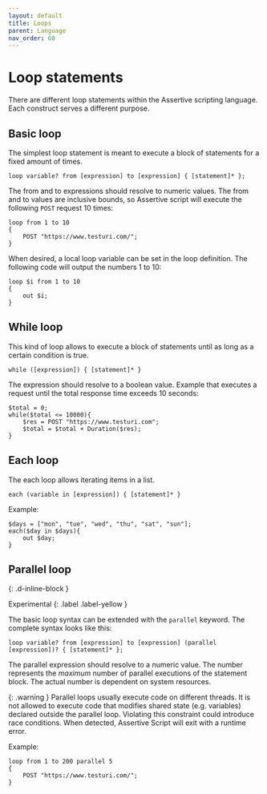```yaml
---
layout: default
title: Loops
parent: Language
nav_order: 60
---
```


# Loop statements
There are different loop statements within the Assertive scripting language. Each construct serves a different purpose.

## Basic loop
The simplest loop statement is meant to execute a block of statements for a fixed amount of times.

```assertive
loop variable? from [expression] to [expression] { [statement]* };
```
The from and to expressions should resolve to numeric values. The from and to values are inclusive bounds, so Assertive script will execute the following `POST` request 10 times: 
```assertive
loop from 1 to 10
{
    POST "https://www.testuri.com/";
}
```

When desired, a local loop variable can be set in the loop definition. The following code will output the numbers 1 to 10:
```assertive
loop $i from 1 to 10
{
    out $i;
}
```

## While loop
This kind of loop allows to execute a block of statements until as long as a certain condition is true.
```assertive
while ([expression]) { [statement]* }
```
The expression should resolve to a boolean value. 
Example that executes a request until the total response time exceeds 10 seconds:
```assertive
$total = 0;
while($total <= 10000){
    $res = POST "https://www.testuri.com";
    $total = $total + Duration($res);
}
```

## Each loop
The each loop allows iterating items in a list.
```assertive
each (variable in [expression]) { [statement]* }
```

Example:
```assertive
$days = ["mon", "tue", "wed", "thu", "sat", "sun"];
each($day in $days){
    out $day;
}
```

## Parallel loop 
{: .d-inline-block }

Experimental
{: .label .label-yellow }

The basic loop syntax can be extended with the `parallel` keyword. The complete syntax looks like this:
```assertive
loop variable? from [expression] to [expression] (parallel [expression])? { [statement]* };
```
The parallel expression should resolve to a numeric value. The number represents the _maximum_ number of parallel executions of the statement block. The actual number is dependent on system resources.

{: .warning }
Parallel loops usually execute code on different threads. It is not allowed to execute code that modifies shared state (e.g. variables) declared outside the parallel loop. Violating this constraint could introduce race conditions. When detected, Assertive Script will exit with a runtime error.

Example:
```assertive
loop from 1 to 200 parallel 5
{
    POST "https://www.testuri.com/";
}
```